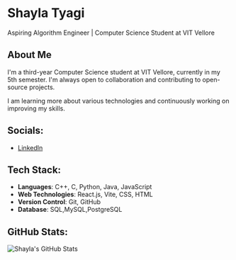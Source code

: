 # Shayla Tyagi

Aspiring Algorithm Engineer | Computer Science Student at VIT Vellore

## About Me
I'm a third-year Computer Science student at VIT Vellore, currently in my 5th semester. I'm always open to collaboration and contributing to open-source projects.

I am learning more about various technologies and continuously working on improving my skills.

## Socials:
- [LinkedIn](https://www.linkedin.com/in/shayla-tyagi-90281328a/)

## Tech Stack:
- **Languages**: C++, C, Python, Java, JavaScript
- **Web Technologies**: React.js, Vite, CSS, HTML
- **Version Control**: Git, GitHub
- **Database**: SQL,MySQL,PostgreSQL

## GitHub Stats:
![Shayla's GitHub Stats](https://github-readme-stats.vercel.app/api?username=shaylatyagi&show_icons=true&count_private=true)
